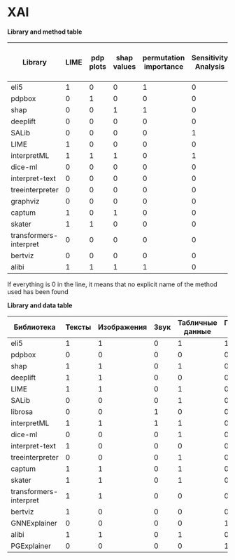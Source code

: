 # XAI

**Library and method table**

| Library | LIME | pdp plots | shap values | permutation importance | Sensitivity Analysis | Counterfactual Explanations | integrated gradients | 	Layer-wise Relevance Propagation | Scalable Bayesian Rule Lists | other methods |
| --- | --- | --- | --- | --- | --- | --- | --- | --- | --- | --- |
| eli5 | 1 | 0 | 0 | 1 | 0 | 0 | 0 | 0| 0 | 0 |
| pdpbox | 0 | 1 | 0 | 0 | 0 | 0 | 0 | 0| 0 | 0 |
| shap | 0 | 0 | 1 | 1 | 0 | 0 | 0 | 0| 0 | 0 |
| deeplift | 0 | 0 | 0 | 0 | 0 | 0 | 1 | 0| 0 | 1 |
| SALib | 0 | 0 | 0 | 0 | 1 | 0 | 0 | 0| 0 | 0 |
| LIME | 1 | 0 | 0 | 0 | 0 | 0 | 0 | 0| 0 | 0 |
| interpretML | 1 | 1 | 1 | 0 | 1 | 0 | 0 | 0| 0 | 0 |
| dice-ml | 0 | 0 | 0 | 0 | 0 | 1 | 0 | 0| 0 | 0 |
| interpret-text | 0 | 0 | 0 | 0 | 0 | 0 | 0 | 0| 0 | 0 |
| treeinterpreter | 0 | 0 | 0 | 0 | 0 | 0 | 0 | 0| 0 | 0 |
| graphviz | 0 | 0 | 0 | 0 | 0 | 0 | 0 | 0| 0 | 1 |
| captum | 1 | 0 | 1 | 0 | 0 | 0 | 1 | 1| 0 | 1 |
| skater | 1 | 1 | 0 | 0 | 0 | 1 | 1 | 1| 0 | 0 |
| transformers-interpret | 0 | 0 | 0 | 0 | 0 | 0 | 1 | 0 | 0 | 0 |
| bertviz | 0 | 0 | 0 | 0 | 0 | 0 | 0 | 0 | 0 | 1 |
| alibi | 1 | 1 | 1 | 1 | 0 | 1 | 1 | 0| 0 | 0 |

If everything is 0 in the line, it means that no explicit name of the method used has been found

**Library and data table**


| Библиотека | Тексты	| Изображения |	Звук	| Табличные данные	| Графовые данные	| Генетические данные |
| --- | --- | --- | --- | --- | --- | --- |
| eli5	| 1	| 1	| 0	| 1	| 1	| 0 |
| pdpbox	| 0	| 0	| 0	| 0	| 0	| 0 |
| shap	| 1	| 1	| 0	| 1	| 0	| 0 |
| deeplift	| 1	| 1	| 0	| 0	| 0	| 1 |
| LIME	| 1	| 1	| 0	| 1	| 0	| 0 |
| SALib |	0	|	0	| 0| 1| 0 | 0 |
| librosa	| 0	| 0	| 1	| 0	| 0	| 0 |
| interpretML	| 1	| 1	| 1	| 1	| 0	| 0 |
| dice-ml 	| 0	| 0	| 0	| 1	| 0	| 0 |
| interpret-text	| 1	| 0	| 0	| 0	| 0	| 0 |
| treeinterpreter	| 0	| 0	| 0	| 1	| 0	| 0 |
| captum | 1 | 1 | 0 | 1 | 0 | 0 |
| skater	| 1	| 1	| 0	| 1	| 0	| 0 |
| transformers-interpret | 1	| 1	| 0	| 0	| 0	| 0 |
| bertviz	| 1	| 0	| 0	| 0	| 0	| 0 |
| GNNExplainer |0	| 0	| 0	| 0	| 1	| 0 |
| alibi	| 1	| 1	| 0	| 1	| 0	| 0 |
| PGExplainer	| 0	| 0	| 0	| 0	| 1	| 0 | 
